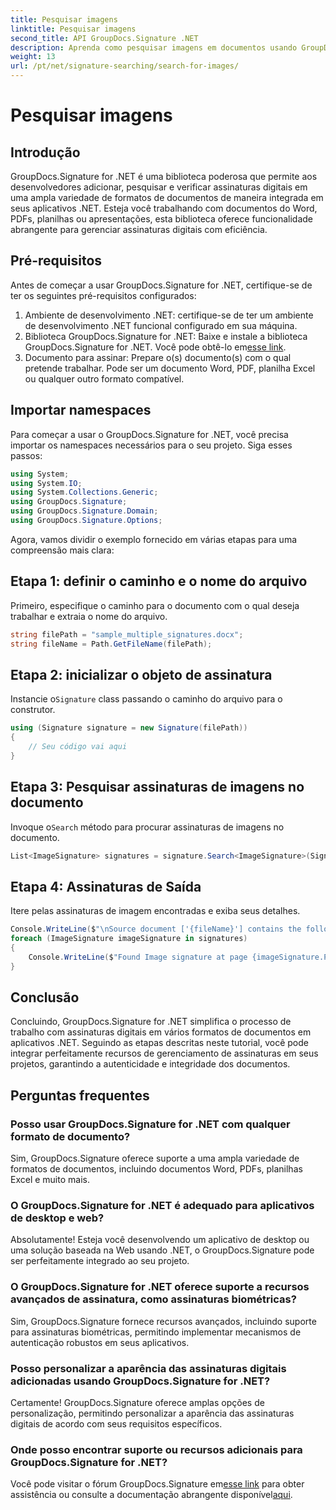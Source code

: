 ```yaml
---
title: Pesquisar imagens
linktitle: Pesquisar imagens
second_title: API GroupDocs.Signature .NET
description: Aprenda como pesquisar imagens em documentos usando GroupDocs.Signature for .NET. Melhore a segurança e a integridade dos documentos sem esforço.
weight: 13
url: /pt/net/signature-searching/search-for-images/
---
```


# Pesquisar imagens

## Introdução
GroupDocs.Signature for .NET é uma biblioteca poderosa que permite aos desenvolvedores adicionar, pesquisar e verificar assinaturas digitais em uma ampla variedade de formatos de documentos de maneira integrada em seus aplicativos .NET. Esteja você trabalhando com documentos do Word, PDFs, planilhas ou apresentações, esta biblioteca oferece funcionalidade abrangente para gerenciar assinaturas digitais com eficiência.
## Pré-requisitos
Antes de começar a usar GroupDocs.Signature for .NET, certifique-se de ter os seguintes pré-requisitos configurados:
1. Ambiente de desenvolvimento .NET: certifique-se de ter um ambiente de desenvolvimento .NET funcional configurado em sua máquina.
2. Biblioteca GroupDocs.Signature for .NET: Baixe e instale a biblioteca GroupDocs.Signature for .NET. Você pode obtê-lo em[esse link](https://releases.groupdocs.com/signature/net/).
3. Documento para assinar: Prepare o(s) documento(s) com o qual pretende trabalhar. Pode ser um documento Word, PDF, planilha Excel ou qualquer outro formato compatível.

## Importar namespaces
Para começar a usar o GroupDocs.Signature for .NET, você precisa importar os namespaces necessários para o seu projeto. Siga esses passos:

```csharp
using System;
using System.IO;
using System.Collections.Generic;
using GroupDocs.Signature;
using GroupDocs.Signature.Domain;
using GroupDocs.Signature.Options;
```

Agora, vamos dividir o exemplo fornecido em várias etapas para uma compreensão mais clara:
## Etapa 1: definir o caminho e o nome do arquivo
Primeiro, especifique o caminho para o documento com o qual deseja trabalhar e extraia o nome do arquivo.
```csharp
string filePath = "sample_multiple_signatures.docx";
string fileName = Path.GetFileName(filePath);
```
## Etapa 2: inicializar o objeto de assinatura
 Instancie o`Signature` class passando o caminho do arquivo para o construtor.
```csharp
using (Signature signature = new Signature(filePath))
{
    // Seu código vai aqui
}
```
## Etapa 3: Pesquisar assinaturas de imagens no documento
 Invoque o`Search` método para procurar assinaturas de imagens no documento.
```csharp
List<ImageSignature> signatures = signature.Search<ImageSignature>(SignatureType.Image);
```
## Etapa 4: Assinaturas de Saída
Itere pelas assinaturas de imagem encontradas e exiba seus detalhes.
```csharp
Console.WriteLine($"\nSource document ['{fileName}'] contains the following image signature(s).");
foreach (ImageSignature imageSignature in signatures)
{
    Console.WriteLine($"Found Image signature at page {imageSignature.PageNumber} and size {imageSignature.Size}.");
}
```

## Conclusão
Concluindo, GroupDocs.Signature for .NET simplifica o processo de trabalho com assinaturas digitais em vários formatos de documentos em aplicativos .NET. Seguindo as etapas descritas neste tutorial, você pode integrar perfeitamente recursos de gerenciamento de assinaturas em seus projetos, garantindo a autenticidade e integridade dos documentos.
## Perguntas frequentes
### Posso usar GroupDocs.Signature for .NET com qualquer formato de documento?
Sim, GroupDocs.Signature oferece suporte a uma ampla variedade de formatos de documentos, incluindo documentos Word, PDFs, planilhas Excel e muito mais.
### O GroupDocs.Signature for .NET é adequado para aplicativos de desktop e web?
Absolutamente! Esteja você desenvolvendo um aplicativo de desktop ou uma solução baseada na Web usando .NET, o GroupDocs.Signature pode ser perfeitamente integrado ao seu projeto.
### O GroupDocs.Signature for .NET oferece suporte a recursos avançados de assinatura, como assinaturas biométricas?
Sim, GroupDocs.Signature fornece recursos avançados, incluindo suporte para assinaturas biométricas, permitindo implementar mecanismos de autenticação robustos em seus aplicativos.
### Posso personalizar a aparência das assinaturas digitais adicionadas usando GroupDocs.Signature for .NET?
Certamente! GroupDocs.Signature oferece amplas opções de personalização, permitindo personalizar a aparência das assinaturas digitais de acordo com seus requisitos específicos.
### Onde posso encontrar suporte ou recursos adicionais para GroupDocs.Signature for .NET?
 Você pode visitar o fórum GroupDocs.Signature em[esse link](https://forum.groupdocs.com/c/signature/13) para obter assistência ou consulte a documentação abrangente disponível[aqui](https://tutorials.groupdocs.com/signature/net/).